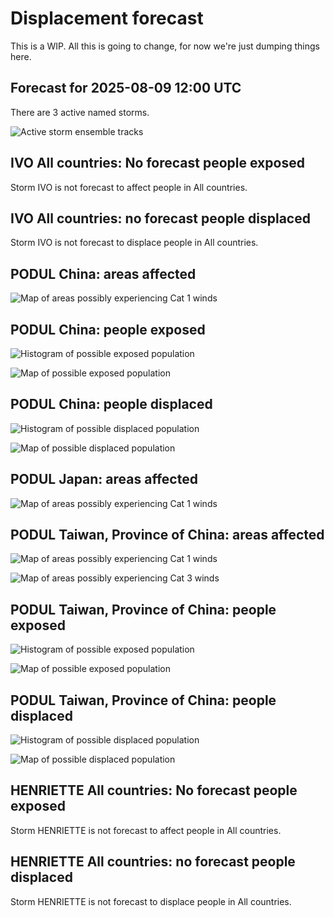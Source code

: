# Displacement forecast

This is a WIP. All this is going to change, for now we're just dumping things here.

## Forecast for 2025-08-09 12:00 UTC

There are 3 active named storms.

![Active storm ensemble tracks](ECMWF_TC_tracks_20250809120000.png)


## IVO All countries: No forecast people exposed

Storm IVO is not forecast to affect people in All countries.


## IVO All countries: no forecast people displaced

Storm IVO is not forecast to displace people in All countries.


## PODUL China: areas affected

![Map of areas possibly experiencing Cat 1 winds](impact-map_TC_ECMWF_ens_PODUL_2025-08-09_12UTC_CHN_cat1.png)


## PODUL China: people exposed

![Histogram of possible exposed population](impact-histogram_TC_ECMWF_ens_PODUL_2025-08-09_12UTC_CHN_exposed.png)

![Map of possible exposed population](impact-map_TC_ECMWF_ens_PODUL_2025-08-09_12UTC_CHN_exposed.png)


## PODUL China: people displaced

![Histogram of possible displaced population](impact-histogram_TC_ECMWF_ens_PODUL_2025-08-09_12UTC_CHN_displaced.png)


![Map of possible displaced population](impact-map_TC_ECMWF_ens_PODUL_2025-08-09_12UTC_CHN_displaced.png)


## PODUL Japan: areas affected

![Map of areas possibly experiencing Cat 1 winds](impact-map_TC_ECMWF_ens_PODUL_2025-08-09_12UTC_JPN_cat1.png)


## PODUL Taiwan, Province of China: areas affected

![Map of areas possibly experiencing Cat 1 winds](impact-map_TC_ECMWF_ens_PODUL_2025-08-09_12UTC_TWN_cat1.png)


![Map of areas possibly experiencing Cat 3 winds](impact-map_TC_ECMWF_ens_PODUL_2025-08-09_12UTC_TWN_cat3.png)


## PODUL Taiwan, Province of China: people exposed

![Histogram of possible exposed population](impact-histogram_TC_ECMWF_ens_PODUL_2025-08-09_12UTC_TWN_exposed.png)

![Map of possible exposed population](impact-map_TC_ECMWF_ens_PODUL_2025-08-09_12UTC_TWN_exposed.png)


## PODUL Taiwan, Province of China: people displaced

![Histogram of possible displaced population](impact-histogram_TC_ECMWF_ens_PODUL_2025-08-09_12UTC_TWN_displaced.png)


![Map of possible displaced population](impact-map_TC_ECMWF_ens_PODUL_2025-08-09_12UTC_TWN_displaced.png)


## HENRIETTE All countries: No forecast people exposed

Storm HENRIETTE is not forecast to affect people in All countries.


## HENRIETTE All countries: no forecast people displaced

Storm HENRIETTE is not forecast to displace people in All countries.


